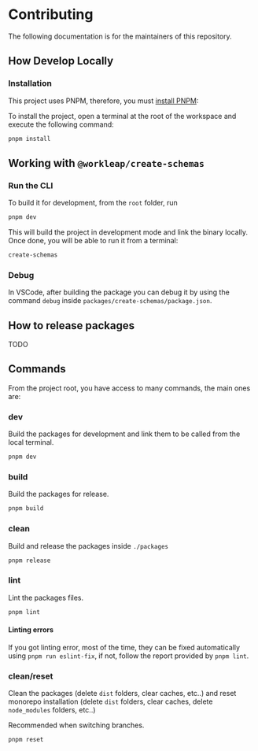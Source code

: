# Contributing

The following documentation is for the maintainers of this repository.

## How Develop Locally

### Installation

This project uses PNPM, therefore, you must [install PNPM](https://pnpm.io/installation):

To install the project, open a terminal at the root of the workspace and execute the following command:

```bash
pnpm install
```

## Working with `@workleap/create-schemas`

### Run the CLI

To build it for development, from the `root` folder, run

```bash
pnpm dev
```

This will build the project in development mode and link the binary locally. Once done, you will be able to run it from a terminal:

```bash
create-schemas
```

### Debug

In VSCode, after building the package you can debug it by using the command `debug` inside `packages/create-schemas/package.json`.

## How to release packages

TODO

## Commands

From the project root, you have access to many commands, the main ones are:

### dev

Build the packages for development and link them to be called from the local terminal.

```bash
pnpm dev
```

### build

Build the packages for release.

```bash
pnpm build
```

### clean

Build and release the packages inside `./packages`

```bash
pnpm release
```

### lint

Lint the packages files.

```bash
pnpm lint
```

#### Linting errors

If you got linting error, most of the time, they can be fixed automatically using `pnpm run eslint-fix`, if not, follow the report provided by `pnpm lint`.

### clean/reset

Clean the packages (delete `dist` folders, clear caches, etc..) and reset monorepo installation (delete `dist` folders, clear caches, delete `node_modules` folders, etc..)

Recommended when switching branches.

```bash
pnpm reset
```
